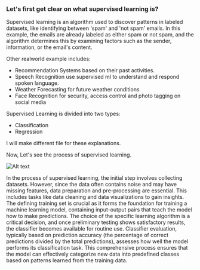 <h3>Let's first get clear on what supervised learning is?
</h3>


Supervised learning is an algorithm used to discover patterns in labeled datasets, like identifying between 'spam' and 'not spam' emails. In this example, the emails are already labeled as either spam or not spam, and the algorithm determines this by examining factors such as the sender, information, or the email's content.



Other realworld example includes:
*   Recommendation Systems based on their past activities.
*   Speech Recognition use supervised ml to understand and respond spoken language.
*   Weather Forecasting for future weather conditions
*   Face Recognition for security, access control and photo tagging on social media

Supervised Learning is divided into two types:
*   Classification
*   Regression

I will make different file for these explanations.

Now, Let's see the process of supervised learning.

![Alt text](Flowchart.png)

In the process of supervised learning, the initial step involves collecting datasets. However, since the data often contains noise and may have missing features, data preparation and pre-processing are essential. This includes tasks like data cleaning and data visualizations to gain insights. The defining training set is crucial as it forms the foundation for training a machine learning model, containing input-output pairs that teach the model how to make predictions. The choice of the specific learning algorithm is a critical decision, and once preliminary testing shows satisfactory results, the classifier becomes available for routine use. Classifier evaluation, typically based on prediction accuracy (the percentage of correct predictions divided by the total predictions), assesses how well the model performs its classification task. This comprehensive process ensures that the model can effectively categorize new data into predefined classes based on patterns learned from the training data.
